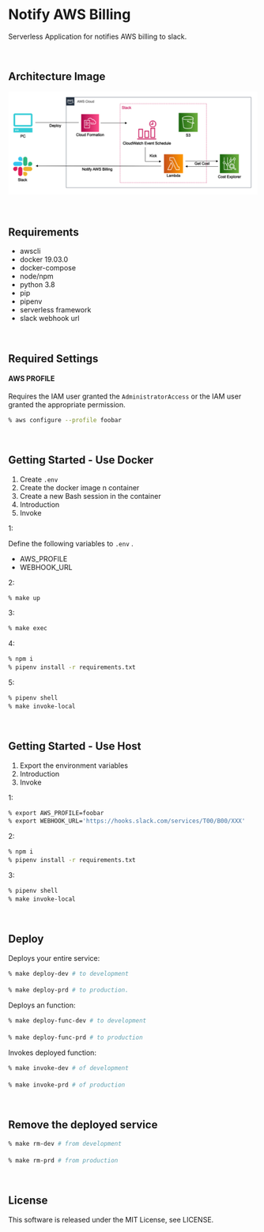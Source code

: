 # Notify AWS Billing

Serverless Application for notifies AWS billing to slack.

<br>

## Architecture Image

<p align='center'><img src='img/arch.png' width='704px' /></p>

<br>

## Requirements

* awscli
* docker 19.03.0
* docker-compose
* node/npm
* python 3.8
* pip
* pipenv
* serverless framework
* slack webhook url

<br>

## Required Settings

#### AWS PROFILE

Requires the IAM user granted the `AdministratorAccess` or the IAM user granted the appropriate permission.

```sh
% aws configure --profile foobar
```

<br>

## Getting Started - Use Docker

1. Create `.env`
2. Create the docker image n container
3. Create a new Bash session in the container
4. Introduction
5. Invoke

1:

Define the following variables to `.env` .

* AWS_PROFILE
* WEBHOOK_URL

2:

```sh
% make up
```

3:

```sh
% make exec
```

4:

```sh
% npm i
% pipenv install -r requirements.txt
```

5:

```sh
% pipenv shell
% make invoke-local
```

<br>

## Getting Started - Use Host

1. Export the environment variables
2. Introduction
3. Invoke

1:

```sh
% export AWS_PROFILE=foobar
% export WEBHOOK_URL='https://hooks.slack.com/services/T00/B00/XXX'
```

2:

```sh
% npm i
% pipenv install -r requirements.txt
```

3:

```sh
% pipenv shell
% make invoke-local
```

<br>

## Deploy

Deploys your entire service:

```sh
% make deploy-dev # to development

% make deploy-prd # to production.
```

Deploys an function:

```sh
% make deploy-func-dev # to development

% make deploy-func-prd # to production
```

Invokes deployed function:

```sh
% make invoke-dev # of development

% make invoke-prd # of production
```

<br>

## Remove the deployed service

```sh
% make rm-dev # from development

% make rm-prd # from production
```

<br>

## License

This software is released under the MIT License, see LICENSE.
